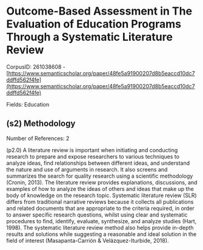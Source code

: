 # Outcome-Based Assessment in The Evaluation of Education Programs Through a Systematic Literature Review

CorpusID: 261038608 - [https://www.semanticscholar.org/paper/48fe5a91900207d8b5eaccd10dc7ddffd562f4fe](https://www.semanticscholar.org/paper/48fe5a91900207d8b5eaccd10dc7ddffd562f4fe)

Fields: Education

## (s2) Methodology
Number of References: 2

(p2.0) A literature review is important when initiating and conducting research to prepare and expose researchers to various techniques to analyze ideas, find relationships between different ideas, and understand the nature and use of arguments in research. It also screens and summarizes the search for quality research using a scientific methodology (Cronin, 2013). The literature review provides explanations, discussions, and examples of how to analyze the ideas of others and ideas that make up the body of knowledge on the research topic. Systematic literature review (SLR) differs from traditional narrative reviews because it collects all publications and related documents that are appropriate to the criteria required, in order to answer specific research questions, whilst using clear and systematic procedures to find, identify, evaluate, synthesize, and analyze studies (Hart, 1998). The systematic literature review method also helps provide in-depth results and solutions while suggesting a reasonable and ideal solution in the field of interest (Masapanta-Carrión & Velázquez-Iturbide, 2018).
